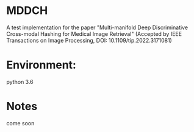 # MDDCH
A test implementation for the paper "Multi-manifold Deep Discriminative Cross-modal Hashing for Medical Image Retrieval" (Accepted by IEEE Transactions on Image Processing, DOI: 10.1109/tip.2022.3171081)

# Environment: 
  python 3.6
  
# Notes
  come soon
